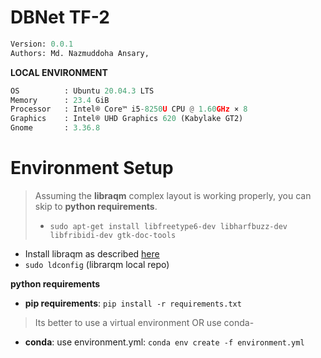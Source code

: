 # DBNet TF-2

```python
Version: 0.0.1
Authors: Md. Nazmuddoha Ansary,
```
**LOCAL ENVIRONMENT**  
```python
OS          : Ubuntu 20.04.3 LTS       
Memory      : 23.4 GiB 
Processor   : Intel® Core™ i5-8250U CPU @ 1.60GHz × 8    
Graphics    : Intel® UHD Graphics 620 (Kabylake GT2)  
Gnome       : 3.36.8
```
# Environment Setup

>Assuming the **libraqm** complex layout is working properly, you can skip to **python requirements**. 
>
>*  ```sudo apt-get install libfreetype6-dev libharfbuzz-dev libfribidi-dev gtk-doc-tools```

* Install libraqm as described [here](https://github.com/HOST-Oman/libraqm)
* ```sudo ldconfig``` (librarqm local repo)

**python requirements**

* **pip requirements**: ```pip install -r requirements.txt``` 

> Its better to use a virtual environment 
> OR use conda-

* **conda**: use environment.yml: ```conda env create -f environment.yml```



